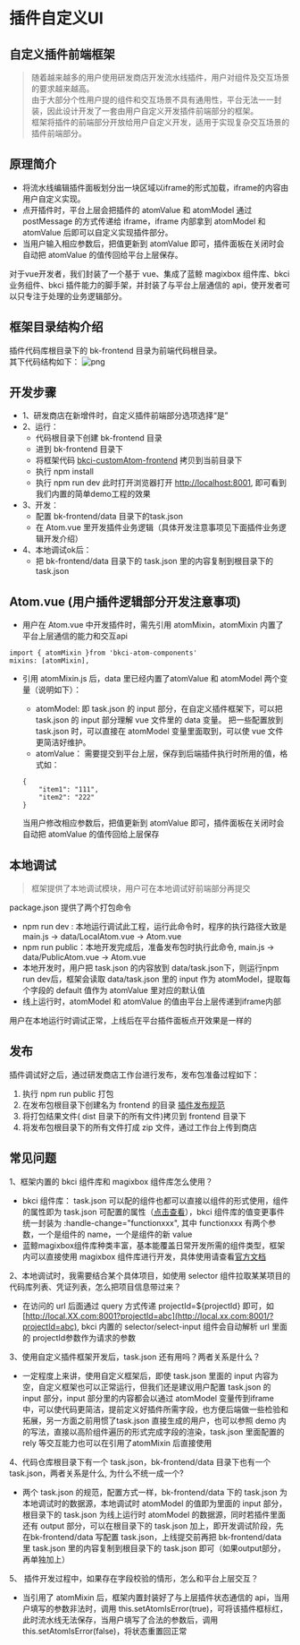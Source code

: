 # 插件自定义UI

## 自定义插件前端框架

> 随着越来越多的用户使用研发商店开发流水线插件，用户对组件及交互场景的要求越来越高。  
> 由于大部分个性用户提的组件和交互场景不具有通用性，平台无法一一封装，因此设计开发了一套由用户自定义开发插件前端部分的框架。  
> 框架将插件的前端部分开放给用户自定义开发，适用于实现复杂交互场景的插件前端部分。

## 原理简介

* 将流水线编辑插件面板划分出一块区域以iframe的形式加载，iframe的内容由用户自定义实现。
* 点开插件时，平台上层会把插件的 atomValue 和 atomModel 通过 postMessage 的方式传递给 iframe，iframe 内部拿到 atomModel 和 atomValue 后即可以自定义实现插件部分。
* 当用户输入相应参数后，把值更新到 atomValue 即可，插件面板在关闭时会自动把 atomValue 的值传回给平台上层保存。

对于vue开发者，我们封装了一个基于 vue、集成了蓝鲸 magixbox 组件库、bkci 业务组件、bkci 插件能力的脚手架，并封装了与平台上层通信的 api，使开发者可以只专注于处理的业务逻辑部分。

## 框架目录结构介绍

插件代码库根目录下的 bk-frontend 目录为前端代码根目录。  
其下代码结构如下： ![png](../../../assets/store_plugin_customui_folder.png)

## 开发步骤
* 1、研发商店在新增件时，自定义插件前端部分选项选择“是”
* 2、运行：
  * 代码根目录下创建 bk-frontend 目录
  * 进到 bk-frontend 目录下
  * 将框架代码 [bkci-customAtom-frontend](https://github.com/ci-plugins/bkci-customAtom-frontend) 拷贝到当前目录下
  * 执行 npm install
  * 执行 npm run dev 此时打开浏览器打开 [http://localhost:8001](http://localhost:8001/), 即可看到我们内置的简单demo工程的效果
* 3、开发：
  * 配置 bk-frontend/data 目录下的task.json
  * 在 Atom.vue 里开发插件业务逻辑（具体开发注意事项见下面插件业务逻辑开发介绍）
* 4、本地调试ok后：
  * 把 bk-frontend/data 目录下的 task.json 里的内容复制到根目录下的 task.json

## Atom.vue \(用户插件逻辑部分开发注意事项\) 

* 用户在 Atom.vue 中开发插件时，需先引用 atomMixin，atomMixin 内置了平台上层通信的能力和交互api

```text
import { atomMixin }from 'bkci-atom-components'
mixins: [atomMixin],
```

* 引用 atomMixin.js 后，data 里已经内置了atomValue 和 atomModel 两个变量（说明如下）：

  * atomModel: 即 task.json 的 input 部分，在自定义插件框架下，可以把 task.json 的 input 部分理解 vue 文件里的 data 变量。 把一些配置放到 task.json 时，可以直接在 atomModel 变量里面取到，可以使 vue 文件更简洁好维护。
  * atomValue： 需要提交到平台上层，保存到后端插件执行时所用的值，格式如：

  ```text
  {
      "item1": "111",
      "item2": "222"
  }
  ```

  当用户修改相应参数后，把值更新到 atomValue 即可，插件面板在关闭时会自动把 atomValue 的值传回给上层保存

## 本地调试

> 框架提供了本地调试模块，用户可在本地调试好前端部分再提交

package.json 提供了两个打包命令

* npm run dev : 本地运行调试此工程，运行此命令时，程序的执行路径大致是 main.js -&gt; data/LocalAtom.vue -&gt; Atom.vue
* npm run public：本地开发完成后，准备发布包时执行此命令, main.js -&gt; data/PublicAtom.vue -&gt; Atom.vue
* 本地开发时，用户把 task.json 的内容放到 data/task.json下，则运行npm run dev后，框架会读取 data/task.json 里的 input 作为 atomModel，提取每个字段的 default 值作为 atomValue 里对应的默认值
* 线上运行时，atomModel 和 atomValue 的值由平台上层传递到iframe内部

用户在本地运行时调试正常，上线后在平台插件面板点开效果是一样的

## 发布

插件调试好之后，通过研发商店工作台进行发布，发布包准备过程如下：

1. 执行 npm run public 打包
2. 在发布包根目录下创建名为 frontend 的目录 [插件发布规范](release.md)
3. 将打包结果文件\( dist 目录下的所有文件\)拷贝到 frontend 目录下
4. 将发布包根目录下的所有文件打成 zip 文件，通过工作台上传到商店

## 常见问题

1、框架内置的 bkci 组件库和 magixbox 组件库怎么使用？

* bkci 组件库： task.json 可以配的组件也都可以直接以组件的形式使用，组件的属性即为 task.json 可配置的属性（[点击查看](plugin-config.md)），bkci 组件库的值变更事件统一封装为 :handle-change="functionxxx", 其中 functionxxx 有两个参数，一个是组件的 name，一个是组件的新 value
* 蓝鲸magixbox组件库种类丰富，基本能覆盖日常开发所需的组件类型，框架内可以直接使用 magixbox 组件库进行开发，具体使用请查看[官方文档](https://magicbox.bk.tencent.com/)

2、本地调试时，我需要结合某个具体项目，如使用 selector 组件拉取某某项目的代码库列表、凭证列表，怎么把项目信息带过来？

* 在访问的 url 后面通过 query 方式传递 projectId=${projectId} 即可，如 [http://local.XX.com:8001?projectId=abc](http://local.xx.com:8001/?projectId=abc), bkci 内置的 selector/select-input 组件会自动解析 url 里面的 projectId参数作为请求的参数

3、使用自定义插件框架开发后，task.json 还有用吗？两者关系是什么？

* 一定程度上来讲，使用自定义框架后，即使 task.json 里面的 input 内容为空，自定义框架也可以正常运行，但我们还是建议用户配置 task.json 的 input 部分，input 部分里的内容都会以通过 atomModel 变量传到iframe 中，可以使代码更简洁，提前定义好插件所需字段，也方便后端做一些检验和拓展，另一方面之前用惯了task.json 直接生成的用户，也可以参照 demo 内的写法，直接以高阶组件遍历的形式完成字段的渲染，task.json 里面配置的 rely 等交互能力也可以在引用了atomMixin 后直接使用

4、代码仓库根目录下有一个 task.json，bk-frontend/data 目录下也有一个 task.json，两者关系是什么, 为什么不统一成一个?

* 两个 task.json 的规范，配置方式一样，bk-frontend/data 下的 task.json 为本地调试时的数据源，本地调试时 atomModel 的值即为里面的 input 部分，根目录下的 task.json 为线上运行时 atomModel 的数据源，同时若插件里面还有 output 部分，可以在根目录下的 task.json 加上，即开发调试阶段，先在bk-frontend/data 写配置 task.json，上线提交前再把 bk-frontend/data 里 task.json 里的内容复制到根目录下的 task.json 即可（如果output部分，再单独加上）

5、 插件开发过程中，如果存在字段校验的情形，怎么和平台上层交互？

* 当引用了 atomMixin 后，框架内置封装好了与上层插件状态通信的 api，当用户填写的参数非法时，调用 this.setAtomIsError\(true\)，可将该插件框标红，此时流水线无法保存，当用户填写了合法的参数后，调用 this.setAtomIsError\(false\)，将状态重置回正常

